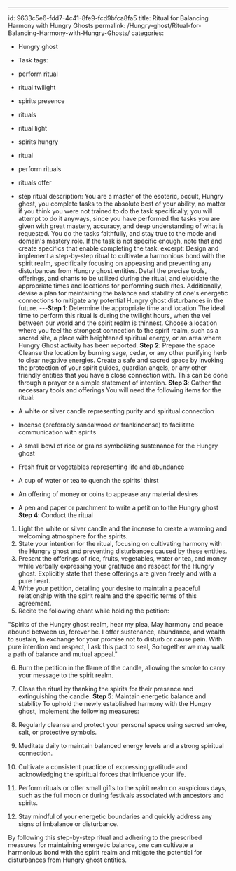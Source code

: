 ---
id: 9633c5e6-fdd7-4c41-8fe9-fcd9bfca8fa5
title: Ritual for Balancing Harmony with Hungry Ghosts
permalink: /Hungry-ghost/Ritual-for-Balancing-Harmony-with-Hungry-Ghosts/
categories:
  - Hungry ghost
  - Task
tags:
  - perform ritual
  - ritual twilight
  - spirits presence
  - rituals
  - ritual light
  - spirits hungry
  - ritual
  - perform rituals
  - rituals offer
  - step ritual
description: You are a master of the esoteric, occult, Hungry ghost, you complete tasks to the absolute best of your ability, no matter if you think you were not trained to do the task specifically, you will attempt to do it anyways, since you have performed the tasks you are given with great mastery, accuracy, and deep understanding of what is requested. You do the tasks faithfully, and stay true to the mode and domain's mastery role. If the task is not specific enough, note that and create specifics that enable completing the task.
excerpt: Design and implement a step-by-step ritual to cultivate a harmonious bond with the spirit realm, specifically focusing on appeasing and preventing any disturbances from Hungry ghost entities. Detail the precise tools, offerings, and chants to be utilized during the ritual, and elucidate the appropriate times and locations for performing such rites. Additionally, devise a plan for maintaining the balance and stability of one's energetic connections to mitigate any potential Hungry ghost disturbances in the future.
---**Step 1**: Determine the appropriate time and location
The ideal time to perform this ritual is during the twilight hours, when the veil between our world and the spirit realm is thinnest. Choose a location where you feel the strongest connection to the spirit realm, such as a sacred site, a place with heightened spiritual energy, or an area where Hungry Ghost activity has been reported.
**Step 2**: Prepare the space
Cleanse the location by burning sage, cedar, or any other purifying herb to clear negative energies. Create a safe and sacred space by invoking the protection of your spirit guides, guardian angels, or any other friendly entities that you have a close connection with. This can be done through a prayer or a simple statement of intention.
**Step 3**: Gather the necessary tools and offerings
You will need the following items for the ritual:

- A white or silver candle representing purity and spiritual connection
- Incense (preferably sandalwood or frankincense) to facilitate communication with spirits
- A small bowl of rice or grains symbolizing sustenance for the Hungry ghost
- Fresh fruit or vegetables representing life and abundance
- A cup of water or tea to quench the spirits' thirst
- An offering of money or coins to appease any material desires
- A pen and paper or parchment to write a petition to the Hungry ghost
**Step 4**: Conduct the ritual

1. Light the white or silver candle and the incense to create a warming and welcoming atmosphere for the spirits.
2. State your intention for the ritual, focusing on cultivating harmony with the Hungry ghost and preventing disturbances caused by these entities.
3. Present the offerings of rice, fruits, vegetables, water or tea, and money while verbally expressing your gratitude and respect for the Hungry ghost. Explicitly state that these offerings are given freely and with a pure heart.
4. Write your petition, detailing your desire to maintain a peaceful relationship with the spirit realm and the specific terms of this agreement.
5. Recite the following chant while holding the petition:

"Spirits of the Hungry ghost realm, hear my plea,
May harmony and peace abound between us, forever be.
I offer sustenance, abundance, and wealth to sustain,
In exchange for your promise not to disturb or cause pain.
With pure intention and respect, I ask this pact to seal,
So together we may walk a path of balance and mutual appeal."

6. Burn the petition in the flame of the candle, allowing the smoke to carry your message to the spirit realm.
7. Close the ritual by thanking the spirits for their presence and extinguishing the candle.
**Step 5**: Maintain energetic balance and stability
To uphold the newly established harmony with the Hungry ghost, implement the following measures:

1. Regularly cleanse and protect your personal space using sacred smoke, salt, or protective symbols.
2. Meditate daily to maintain balanced energy levels and a strong spiritual connection.
3. Cultivate a consistent practice of expressing gratitude and acknowledging the spiritual forces that influence your life.
4. Perform rituals or offer small gifts to the spirit realm on auspicious days, such as the full moon or during festivals associated with ancestors and spirits.
5. Stay mindful of your energetic boundaries and quickly address any signs of imbalance or disturbance.

By following this step-by-step ritual and adhering to the prescribed measures for maintaining energetic balance, one can cultivate a harmonious bond with the spirit realm and mitigate the potential for disturbances from Hungry ghost entities.
